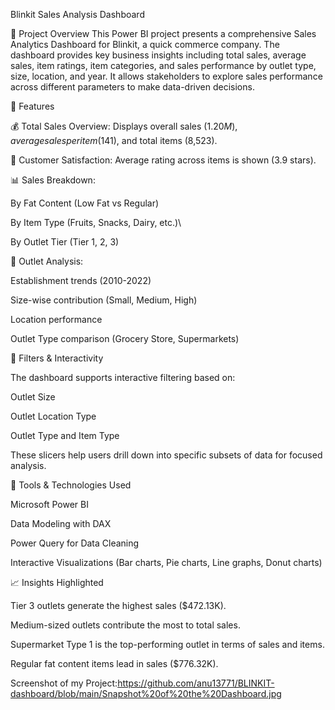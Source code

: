 Blinkit Sales Analysis Dashboard

🛒 Project Overview
This Power BI project presents a comprehensive Sales Analytics Dashboard for Blinkit, a quick commerce company. The dashboard provides key business insights including total sales, average sales, item ratings, item categories, and sales performance by outlet type, size, location, and year. It allows stakeholders to explore sales performance across different parameters to make data-driven decisions.

🚀 Features

💰 Total Sales Overview: Displays overall sales ($1.20M), average sales per item ($141), and total items (8,523).

🌟 Customer Satisfaction: Average rating across items is shown (3.9 stars).

📊 Sales Breakdown:

By Fat Content (Low Fat vs Regular)

By Item Type (Fruits, Snacks, Dairy, etc.)\

By Outlet Tier (Tier 1, 2, 3)

🏪 Outlet Analysis:

Establishment trends (2010-2022)

Size-wise contribution (Small, Medium, High)

Location performance

Outlet Type comparison (Grocery Store, Supermarkets)

📍 Filters & Interactivity

The dashboard supports interactive filtering based on:

Outlet Size

Outlet Location Type

Outlet Type and Item Type

These slicers help users drill down into specific subsets of data for focused analysis.

🧰 Tools & Technologies Used

Microsoft Power BI

Data Modeling with DAX

Power Query for Data Cleaning

Interactive Visualizations (Bar charts, Pie charts, Line graphs, Donut charts)

📈 Insights Highlighted

Tier 3 outlets generate the highest sales ($472.13K).

Medium-sized outlets contribute the most to total sales.

Supermarket Type 1 is the top-performing outlet in terms of sales and items.

Regular fat content items lead in sales ($776.32K).

Screenshot of my Project:https://github.com/anu13771/BLINKIT-dashboard/blob/main/Snapshot%20of%20the%20Dashboard.jpg
